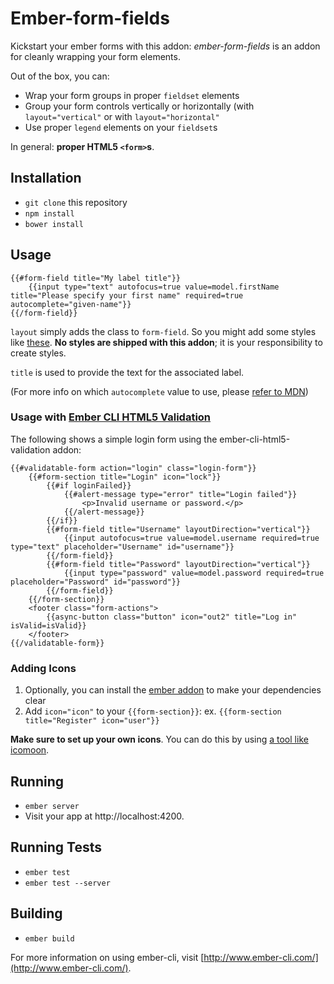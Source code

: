 # Ember-form-fields

Kickstart your ember forms with this addon: *ember-form-fields* is an addon for cleanly wrapping your form elements.

Out of the box, you can:

* Wrap your form groups in proper ``fieldset`` elements
* Group your form controls vertically or horizontally (with ``layout="vertical"`` or with ``layout="horizontal"``
* Use proper ``legend`` elements on your ``fieldset``s

In general: **proper HTML5 ``<form>``s**.

## Installation

* `git clone` this repository
* `npm install`
* `bower install`

## Usage

```
{{#form-field title="My label title"}}
	{{input type="text" autofocus=true value=model.firstName title="Please specify your first name" required=true autocomplete="given-name"}}
{{/form-field}}
```

``layout`` simply adds the class to ``form-field``.  So you might add some styles like [these](https://github.com/srsgores/generator-stylus-boilerplate/blob/master/app/templates/styles/components/forms.styl). **No styles are shipped with this addon**; it is your responsibility to create styles.

``title`` is used to provide the text for the associated label.

(For more info on which ``autocomplete`` value to use, please [refer to MDN](https://developer.mozilla.org/en-US/docs/Web/HTML/Element/input))

### Usage with [Ember CLI HTML5 Validation](https://github.com/maestrooo/ember-cli-html5-validation)

The following shows a simple login form using the ember-cli-html5-validation addon:

```
{{#validatable-form action="login" class="login-form"}}
	{{#form-section title="Login" icon="lock"}}
		{{#if loginFailed}}
			{{#alert-message type="error" title="Login failed"}}
				<p>Invalid username or password.</p>
			{{/alert-message}}
		{{/if}}
		{{#form-field title="Username" layoutDirection="vertical"}}
			{{input autofocus=true value=model.username required=true type="text" placeholder="Username" id="username"}}
		{{/form-field}}
		{{#form-field title="Password" layoutDirection="vertical"}}
			{{input type="password" value=model.password required=true placeholder="Password" id="password"}}
		{{/form-field}}
	{{/form-section}}
	<footer class="form-actions">
		{{async-button class="button" icon="out2" title="Log in" isValid=isValid}}
	</footer>
{{/validatable-form}}
```

### Adding Icons

1. Optionally, you can install the [ember addon](https://github.com/srsgores/ember-accessible-icon) to make your dependencies clear
2. Add ``icon="icon"`` to your ``{{form-section}}``: ex. ``{{form-section title="Register" icon="user"}}``

**Make sure to set up your own icons**.  You can do this by using [a tool like icomoon](https://icomoon.io/app/#/select).

## Running

* `ember server`
* Visit your app at http://localhost:4200.

## Running Tests

* `ember test`
* `ember test --server`

## Building

* `ember build`

For more information on using ember-cli, visit [http://www.ember-cli.com/](http://www.ember-cli.com/).
